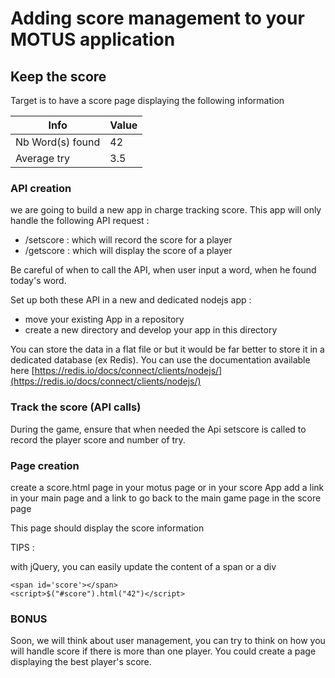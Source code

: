 # Adding score management to your MOTUS application 

## Keep the score

Target is to have a score page displaying the following information


Info | Value
-------------|---------------
Nb Word(s) found        | 42
Average try       | 3.5  



### API creation

we are going to build a new app in charge tracking score. This app will only handle the following API request :
- /setscore : which will record the score for a player
- /getscore : which will display the score of a player

Be careful of when to call the API, when user input a word, when he found today's word.

Set up both these API in a new and dedicated nodejs app :
- move your existing App in a repository 
- create a new directory and develop your app in this directory

You can store the data in a flat file or but it would be far better to store it in a dedicated database (ex Redis).
You can use the documentation available here [https://redis.io/docs/connect/clients/nodejs/](https://redis.io/docs/connect/clients/nodejs/)

### Track the score (API calls)

During the game, ensure that when needed the Api setscore is called to record the player score and number of try.

### Page creation

create a score.html page in your motus page or in your score App
add a link in your main page and a link to go back to the main game page in the score page 

This page should display the score information

TIPS :

with jQuery, you can easily update the content of a span or a div
```
<span id='score'></span>
<script>$("#score").html("42")</script>
```

### BONUS

Soon, we will think about user management, you can try to think on how you will handle score if there is more than one player.
You could create a page displaying the best player's score. 
